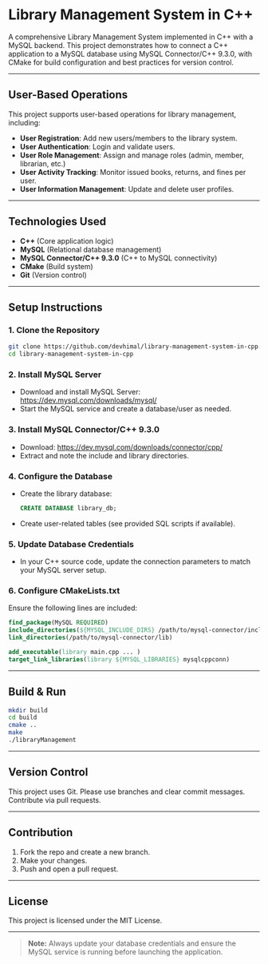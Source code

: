 # Library Management System in C++

A comprehensive Library Management System implemented in C++ with a MySQL backend. This project demonstrates how to connect a C++ application to a MySQL database using MySQL Connector/C++ 9.3.0, with CMake for build configuration and best practices for version control.

---

## User-Based Operations

This project supports user-based operations for library management, including:

- **User Registration**: Add new users/members to the library system.
- **User Authentication**: Login and validate users.
- **User Role Management**: Assign and manage roles (admin, member, librarian, etc.)
- **User Activity Tracking**: Monitor issued books, returns, and fines per user.
- **User Information Management**: Update and delete user profiles.

---

## Technologies Used

- **C++** (Core application logic)
- **MySQL** (Relational database management)
- **MySQL Connector/C++ 9.3.0** (C++ to MySQL connectivity)
- **CMake** (Build system)
- **Git** (Version control)

---

## Setup Instructions

### 1. Clone the Repository

```sh
git clone https://github.com/devhimal/library-management-system-in-cpp.git
cd library-management-system-in-cpp
```

### 2. Install MySQL Server

- Download and install MySQL Server: https://dev.mysql.com/downloads/mysql/
- Start the MySQL service and create a database/user as needed.

### 3. Install MySQL Connector/C++ 9.3.0

- Download: https://dev.mysql.com/downloads/connector/cpp/
- Extract and note the include and library directories.

### 4. Configure the Database

- Create the library database:
  ```sql
  CREATE DATABASE library_db;
  ```
- Create user-related tables (see provided SQL scripts if available).

### 5. Update Database Credentials

- In your C++ source code, update the connection parameters to match your MySQL server setup.

### 6. Configure CMakeLists.txt

Ensure the following lines are included:

```cmake
find_package(MySQL REQUIRED)
include_directories(${MYSQL_INCLUDE_DIRS} /path/to/mysql-connector/include)
link_directories(/path/to/mysql-connector/lib)

add_executable(library main.cpp ... )
target_link_libraries(library ${MYSQL_LIBRARIES} mysqlcppconn)
```

---

## Build & Run

```sh
mkdir build
cd build
cmake ..
make
./libraryManagement
```

---

## Version Control

This project uses Git. Please use branches and clear commit messages. Contribute via pull requests.

---

## Contribution

1. Fork the repo and create a new branch.
2. Make your changes.
3. Push and open a pull request.

---

## License

This project is licensed under the MIT License.

---

> **Note:** Always update your database credentials and ensure the MySQL service is running before launching the application.
